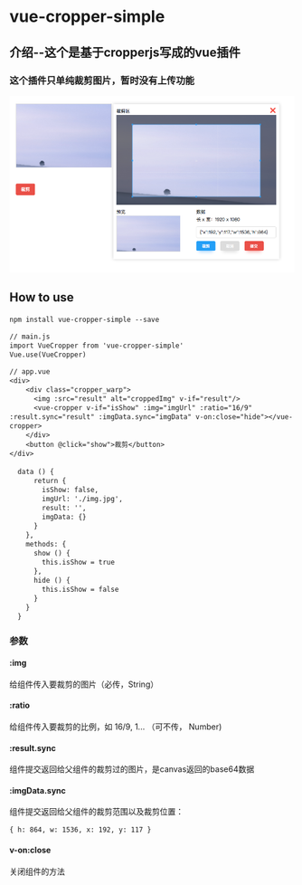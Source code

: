 # vue-cropper-simple


## 介绍--这个是基于**cropperjs**写成的**vue插件**
### 这个插件只单纯裁剪图片，暂时没有上传功能

![图片](https://github.com/Weeken/vue-cropper-simple/blob/master/demo.png)


## How to use

```
npm install vue-cropper-simple --save

```

```
// main.js
import VueCropper from 'vue-cropper-simple'
Vue.use(VueCropper)
```
```
// app.vue
<div>
    <div class="cropper_warp">
      <img :src="result" alt="croppedImg" v-if="result"/>
      <vue-cropper v-if="isShow" :img="imgUrl" :ratio="16/9" :result.sync="result" :imgData.sync="imgData" v-on:close="hide"></vue-cropper>
    </div>
    <button @click="show">裁剪</button>
</div>

  data () {
      return {
        isShow: false,
        imgUrl: './img.jpg',
        result: '',
        imgData: {}
      }
    },
    methods: {
      show () {
        this.isShow = true
      },
      hide () {
        this.isShow = false
      }
    }
  }
```
### 参数
#### :img
给组件传入要裁剪的图片（必传，String）
#### :ratio
给组件传入要裁剪的比例，如 16/9, 1... （可不传， Number)
#### :result.sync
组件提交返回给父组件的裁剪过的图片，是canvas返回的base64数据
#### :imgData.sync
组件提交返回给父组件的裁剪范围以及裁剪位置：
```
{ h: 864, w: 1536, x: 192, y: 117 }
```
#### v-on:close
关闭组件的方法
